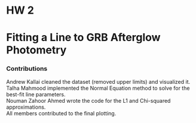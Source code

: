 # HW 2
# Fitting a Line to GRB Afterglow Photometry

### Contributions
Andrew Kallai cleaned the dataset (removed upper limits) and visualized it. \
Talha Mahmood implemented the Normal Equation method to solve for the best-fit line parameters. \
Nouman Zahoor Ahmed wrote the code for the L1 and Chi-squared approximations. \
All members contributed to the final plotting.
